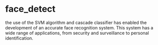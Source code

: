 # face_detect

 the use of the SVM algorithm and cascade classifier has enabled the development of an accurate face recognition system. This system has a wide range of applications, from security and surveillance to personal identification.
